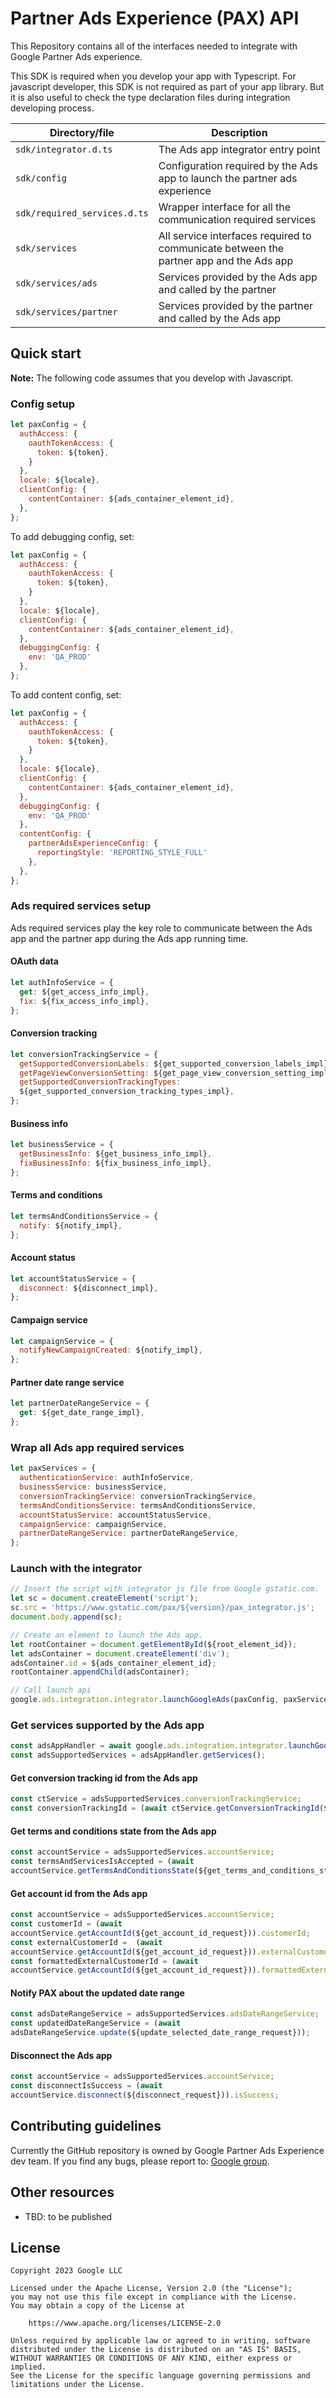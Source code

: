 # Partner Ads Experience (PAX) API

This Repository contains all of the interfaces needed to integrate with
Google Partner Ads experience.

This SDK is required when you develop your app with Typescript. For javascript
developer, this SDK is not required as part of your app library. But it is also
useful to check the type declaration files during integration developing
process.

| Directory/file               | Description                                                                             |
| ---------------------------- | --------------------------------------------------------------------------------------- |
| `sdk/integrator.d.ts`        | The Ads app integrator entry point                                                      |
| `sdk/config`                 | Configuration required by the Ads app to launch the partner ads experience              |
| `sdk/required_services.d.ts` | Wrapper interface for all the communication required services                           |
| `sdk/services`               | All service interfaces required to communicate between the partner app and the Ads app  |
| `sdk/services/ads`           | Services provided by the Ads app and called by the partner                              |
| `sdk/services/partner`       | Services provided by the partner and called by the Ads app                              |

## Quick start

**Note:** The following code assumes that you develop with Javascript.

### Config setup
```js
let paxConfig = {
  authAccess: {
    oauthTokenAccess: {
      token: ${token},
    }
  },
  locale: ${locale},
  clientConfig: {
    contentContainer: ${ads_container_element_id},
  },
};
```
To add debugging config, set:
```js
let paxConfig = {
  authAccess: {
    oauthTokenAccess: {
      token: ${token},
    }
  },
  locale: ${locale},
  clientConfig: {
    contentContainer: ${ads_container_element_id},
  },
  debuggingConfig: {
    env: 'QA_PROD'
  },
};
```
To add content config, set:
```js
let paxConfig = {
  authAccess: {
    oauthTokenAccess: {
      token: ${token},
    }
  },
  locale: ${locale},
  clientConfig: {
    contentContainer: ${ads_container_element_id},
  },
  debuggingConfig: {
    env: 'QA_PROD'
  },
  contentConfig: {
    partnerAdsExperienceConfig: {
      reportingStyle: 'REPORTING_STYLE_FULL'
    },
  },
};
```

### Ads required services setup
Ads required services play the key role to communicate between the Ads app and
the partner app during the Ads app running time.

#### OAuth data

```js
let authInfoService = {
  get: ${get_access_info_impl},
  fix: ${fix_access_info_impl},
};
```

#### Conversion tracking

```js
let conversionTrackingService = {
  getSupportedConversionLabels: ${get_supported_conversion_labels_impl},
  getPageViewConversionSetting: ${get_page_view_conversion_setting_impl},
  getSupportedConversionTrackingTypes:
  ${get_supported_conversion_tracking_types_impl},
};
```

#### Business info

```js
let businessService = {
  getBusinessInfo: ${get_business_info_impl},
  fixBusinessInfo: ${fix_business_info_impl},
};
```

#### Terms and conditions

```js
let termsAndConditionsService = {
  notify: ${notify_impl},
};
```

#### Account status

```js
let accountStatusService = {
  disconnect: ${disconnect_impl},
};
```

#### Campaign service
```js
let campaignService = {
  notifyNewCampaignCreated: ${notify_impl},
};
```

#### Partner date range service
```js
let partnerDateRangeService = {
  get: ${get_date_range_impl},
};
```

### Wrap all Ads app required services

```js
let paxServices = {
  authenticationService: authInfoService,
  businessService: businessService,
  conversionTrackingService: conversionTrackingService,
  termsAndConditionsService: termsAndConditionsService,
  accountStatusService: accountStatusService,
  campaignService: campaignService,
  partnerDateRangeService: partnerDateRangeService,
};
```

### Launch with the integrator

```js
// Insert the script with integrator js file from Google gstatic.com.
let sc = document.createElement('script');
sc.src = 'https://www.gstatic.com/pax/${version}/pax_integrator.js';
document.body.append(sc);

// Create an element to launch the Ads app.
let rootContainer = document.getElementById(${root_element_id});
let adsContainer = document.createElement('div');
adsContainer.id = ${ads_container_element_id};
rootContainer.appendChild(adsContainer);

// Call launch api
google.ads.integration.integrator.launchGoogleAds(paxConfig, paxServices);
```

### Get services supported by the Ads app

```js
const adsAppHandler = await google.ads.integration.integrator.launchGoogleAds(paxConfig, paxServices);
const adsSupportedServices = adsAppHandler.getServices();
```

#### Get conversion tracking id from the Ads app

```js
const ctService = adsSupportedServices.conversionTrackingService;
const conversionTrackingId = (await ctService.getConversionTrackingId(${get_conversion_tracking_id_request})).conversionTrackingId;
```

#### Get terms and conditions state from the Ads app

```js
const accountService = adsSupportedServices.accountService;
const termsAndServicesIsAccepted = (await
accountService.getTermsAndConditionsState(${get_terms_and_conditions_state_request})).isAccepted;
```

#### Get account id from the Ads app

```js
const accountService = adsSupportedServices.accountService;
const customerId = (await
accountService.getAccountId(${get_account_id_request})).customerId;
const externalCustomerId =  (await
accountService.getAccountId(${get_account_id_request})).externalCustomerId;
const formattedExternalCustomerId = (await
accountService.getAccountId(${get_account_id_request})).formattedExternalCustomerId;
```

#### Notify PAX about the updated date range
```js
const adsDateRangeService = adsSupportedServices.adsDateRangeService;
const updatedDateRangeService = (await
adsDateRangeService.update(${update_selected_date_range_request}));
```

#### Disconnect the Ads app
```js
const accountService = adsSupportedServices.accountService;
const disconnectIsSuccess = (await
accountService.disconnect(${disconnect_request})).isSuccess;
```

## Contributing guidelines

Currently the GitHub repository is owned by Google Partner Ads Experience dev
team. If you find any bugs, please report to:
[Google group](https://groups.google.com/g/embedding-google-ads-with-jimdo-dev).

## Other resources
* TBD: to be published

## License
```
Copyright 2023 Google LLC

Licensed under the Apache License, Version 2.0 (the "License");
you may not use this file except in compliance with the License.
You may obtain a copy of the License at

    https://www.apache.org/licenses/LICENSE-2.0

Unless required by applicable law or agreed to in writing, software
distributed under the License is distributed on an "AS IS" BASIS,
WITHOUT WARRANTIES OR CONDITIONS OF ANY KIND, either express or implied.
See the License for the specific language governing permissions and
limitations under the License.
```

